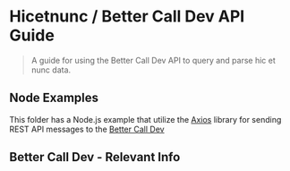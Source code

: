 # Hicetnunc / Better Call Dev API Guide
> A guide for using the Better Call Dev API to query and parse hic et nunc data.

## Node Examples
This folder has a Node.js example that utilize the [Axios](https://www.npmjs.com/package/axios) library for sending REST API messages to the [Better Call Dev](http://better-call.dev/docs) 

## Better Call Dev - Relevant Info
